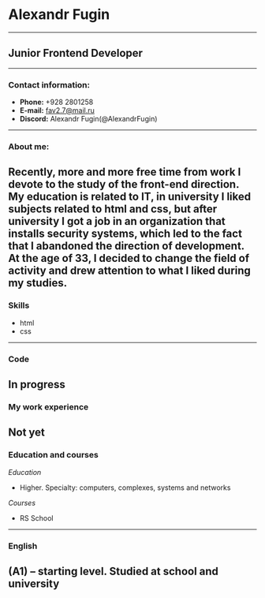 # Alexandr Fugin
--- 
## Junior Frontend Developer
--- 
### Contact information:
- **Phone:** +928 2801258
- **E-mail:** fav2.7@mail.ru
- **Discord:** Alexandr Fugin(@AlexandrFugin)
---
### About me:
Recently, more and more free time from work I devote to the study of the front-end direction. My education is related to IT, in university I liked subjects related to html and css, but after university I got a job in an organization that installs security systems, which led to the fact that I abandoned the direction of development. At the age of 33, I decided to change the field of activity and drew attention to what I liked during my studies.
---
### Skills
- html
- css
---
### Code
In progress
---
### My work experience
Not yet
---
### Education and courses
*Education*
- Higher. Specialty: computers, complexes, systems and networks

*Courses*
- RS School
--- 
### English
(А1) – starting level. Studied at school and university
---

